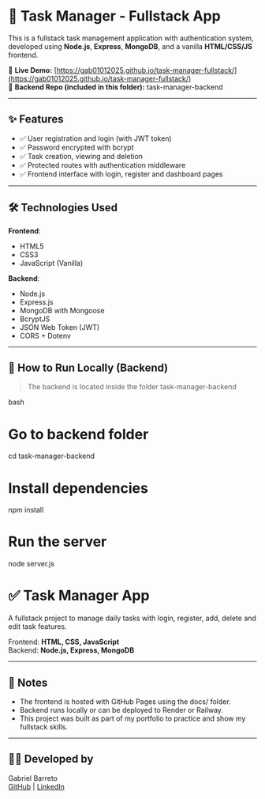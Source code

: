 # 🧠 Task Manager - Fullstack App

This is a fullstack task management application with authentication system, developed using **Node.js**, **Express**, **MongoDB**, and a vanilla **HTML/CSS/JS** frontend.

🔗 **Live Demo:** [https://gab01012025.github.io/task-manager-fullstack/](https://gab01012025.github.io/task-manager-fullstack/)  
📁 **Backend Repo (included in this folder):** task-manager-backend

---

## ✨ Features

- ✅ User registration and login (with JWT token)
- ✅ Password encrypted with bcrypt
- ✅ Task creation, viewing and deletion
- ✅ Protected routes with authentication middleware
- ✅ Frontend interface with login, register and dashboard pages

---

## 🛠️ Technologies Used

**Frontend**:
- HTML5
- CSS3
- JavaScript (Vanilla)

**Backend**:
- Node.js
- Express.js
- MongoDB with Mongoose
- BcryptJS
- JSON Web Token (JWT)
- CORS + Dotenv

---

## 🚀 How to Run Locally (Backend)

> The backend is located inside the folder task-manager-backend

bash
# Go to backend folder
cd task-manager-backend

# Install dependencies
npm install

# Run the server
node server.js

# ✅ Task Manager App

A fullstack project to manage daily tasks with login, register, add, delete and edit task features.

Frontend: **HTML, CSS, JavaScript**  
Backend: **Node.js, Express, MongoDB**

---

## 📌 Notes

- The frontend is hosted with GitHub Pages using the docs/ folder.
- Backend runs locally or can be deployed to Render or Railway.
- This project was built as part of my portfolio to practice and show my fullstack skills.

---

## 👨‍💻 Developed by

Gabriel Barreto  
[GitHub](https://github.com/gab01012025) | [LinkedIn](https://www.linkedin.com/in/gabriel-barreto-610a72370/) 